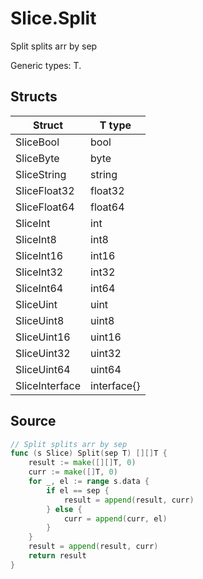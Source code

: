 # Slice.Split

Split splits arr by sep

Generic types: T.

## Structs

| Struct | T type |
| ------ | ------ |
| SliceBool | bool |
| SliceByte | byte |
| SliceString | string |
| SliceFloat32 | float32 |
| SliceFloat64 | float64 |
| SliceInt | int |
| SliceInt8 | int8 |
| SliceInt16 | int16 |
| SliceInt32 | int32 |
| SliceInt64 | int64 |
| SliceUint | uint |
| SliceUint8 | uint8 |
| SliceUint16 | uint16 |
| SliceUint32 | uint32 |
| SliceUint64 | uint64 |
| SliceInterface | interface{} |


## Source

```go
// Split splits arr by sep
func (s Slice) Split(sep T) [][]T {
	result := make([][]T, 0)
	curr := make([]T, 0)
	for _, el := range s.data {
		if el == sep {
			result = append(result, curr)
		} else {
			curr = append(curr, el)
		}
	}
	result = append(result, curr)
	return result
}
```

